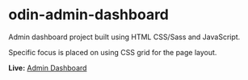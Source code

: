 # odin-admin-dashboard

<p>Admin dashboard project built using HTML CSS/Sass and JavaScript.</p>
<p>Specific focus is placed on using CSS grid for the page layout.</p>

<p><strong>Live:</strong> <a href="https://github.com/mattxmade/odin-admin-dashboard" target="_blank">Admin Dashboard</a></p>

